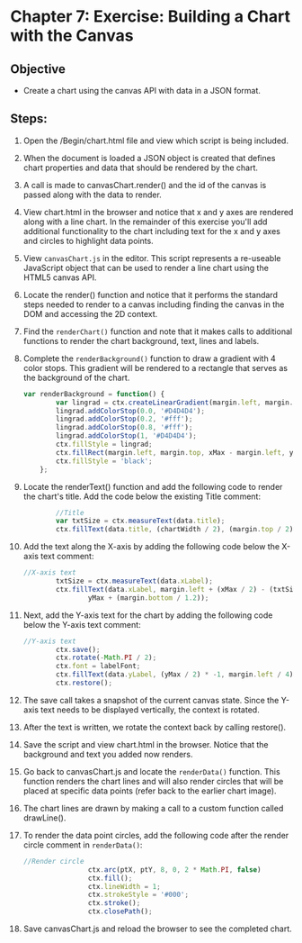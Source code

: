 # Chapter 7: Exercise: Building a Chart with the Canvas
## Objective
* Create a chart using the canvas API with data in a JSON format. 

## Steps:

1. Open the /Begin/chart.html file and view which script is being included. 

1. When the document is loaded a JSON object is created that defines chart properties and data that should be rendered by the chart.

1. A call is made to canvasChart.render() and the id of the canvas is passed along with the data to render.

1. View chart.html in the browser and notice that x and y axes are rendered along with a line chart. In the remainder of this exercise you'll add additional functionality to the chart including text for the x and y axes and circles to highlight data points.

1. View `canvasChart.js` in the editor.  This script represents a re-useable JavaScript object that can be used to render a line chart using the HTML5 canvas API.

1. Locate the render() function and notice that it performs the standard steps needed to render to a canvas including finding the canvas in the DOM and accessing the 2D context.

1. Find the `renderChart()` function and note that it makes calls to additional functions to render the chart background, text, lines and labels.

1. Complete the `renderBackground()` function to draw a gradient with 4 color stops. This gradient will be rendered to a rectangle that serves as the background of the chart.

    ```javascript
    var renderBackground = function() {
            var lingrad = ctx.createLinearGradient(margin.left, margin.top, xMax - margin.right, yMax);
            lingrad.addColorStop(0.0, '#D4D4D4');
            lingrad.addColorStop(0.2, '#fff');
            lingrad.addColorStop(0.8, '#fff');
            lingrad.addColorStop(1, '#D4D4D4');
            ctx.fillStyle = lingrad;
            ctx.fillRect(margin.left, margin.top, xMax - margin.left, yMax - margin.top);
            ctx.fillStyle = 'black';
        };
    ```
1. Locate the renderText() function and add the following code to render the chart's title. Add the code below the existing Title comment:
    ```javascript
            //Title
            var txtSize = ctx.measureText(data.title);
            ctx.fillText(data.title, (chartWidth / 2), (margin.top / 2));
    ```
1. Add the text along the X-axis by adding the following code below the X-axis text comment:
    ```javascript
    //X-axis text
            txtSize = ctx.measureText(data.xLabel);
            ctx.fillText(data.xLabel, margin.left + (xMax / 2) - (txtSize.width / 2), 
                    yMax + (margin.bottom / 1.2));
    ```

1. Next, add the Y-axis text for the chart by adding the following code below the Y-axis text comment:
    ```javascript
    //Y-axis text
            ctx.save();
            ctx.rotate(-Math.PI / 2);
            ctx.font = labelFont;
            ctx.fillText(data.yLabel, (yMax / 2) * -1, margin.left / 4);
            ctx.restore();
    ```


1. The save call takes a snapshot of the current canvas state. Since the Y-axis text needs to be displayed vertically, the context is rotated.

1. After the text is written, we rotate the context back by calling restore().

1. Save the script and view chart.html in the browser. Notice that the background and text you added now renders.

1. Go back to canvasChart.js and locate the `renderData()` function. This function renders the chart lines and will also render circles that will be placed at specific data points (refer back to the earlier chart image).

1. The chart lines are drawn by making a call to a custom function called drawLine().

1. To render the data point circles, add the following code after the render circle comment in `renderData()`:
    ```javascript
    //Render circle
                    ctx.arc(ptX, ptY, 8, 0, 2 * Math.PI, false)
                    ctx.fill();
                    ctx.lineWidth = 1;
                    ctx.strokeStyle = '#000';
                    ctx.stroke();
                    ctx.closePath();
    ```

1. Save canvasChart.js and reload the browser to see the completed chart.



